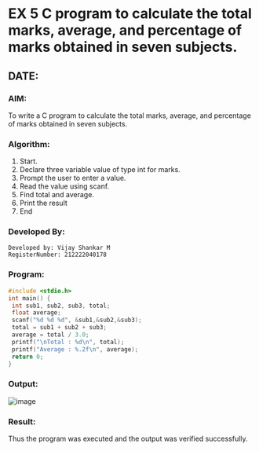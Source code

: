 # EX 5 C program to calculate the total marks, average, and percentage of marks obtained in seven subjects.
## DATE:
### AIM:
To write a C program to calculate the total marks, average, and percentage of marks obtained in seven subjects.

### Algorithm:
1. Start.
2. Declare three variable value of type int for marks.
3. Prompt the user to enter a value.
4. Read the value using scanf.
5. Find total and average.
6. Print the result
7. End

### Developed By:
```
Developed by: Vijay Shankar M
RegisterNumber: 212222040178
```

### Program:
```c program
#include <stdio.h>
int main() {
 int sub1, sub2, sub3, total;
 float average;
 scanf("%d %d %d", &sub1,&sub2,&sub3);
 total = sub1 + sub2 + sub3;
 average = total / 3.0;
 printf("\nTotal : %d\n", total);
 printf("Average : %.2f\n", average);
 return 0;
}
```

### Output:
![image](https://github.com/user-attachments/assets/be9afb38-42d7-43e1-939c-75de9b29dffd)


### Result:
Thus the program was executed and the output was verified successfully.
